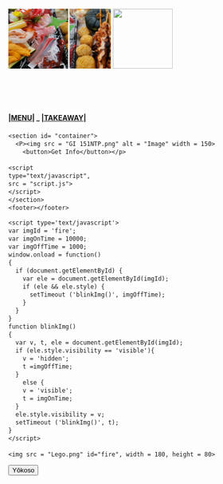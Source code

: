 <!DOCTYPE html>
<html>

<head>
	<meta charset="utf-8">
	<meta name="viewport" content="width=device-width, initial-scale=1" />
	<title>ABCDE</title>
	<link href="style.css" rel="stylesheet" type="text/css" />
	<img src = "Lego.png" id="fire", width = 200>
    <!--<h5>IRO IRO<br><br><br></h5>-->
    <br>
    <br>
    <br>
    <br>
    <br>
    <h4>
    <img src = "Omakase03.jpg" alt "03" width = 120, height = 120>  
    <img src = "Omakase04.jpg" alt "04" width = 83, height = 120> 
    <img src = "Omakase07.png" alt "07" width = 120, height = 120>
    <!--<img src = "Tempura Maki $10.80.jpg" alt "Temoura Maki" width =90>
    <img src = "Sushi Moriawase $26.80.jpg" alt "Sushi Moriawase" width = 90>
    <img src = "Sushi Bento $28.00.jpg" alt "Sushi Bento" width = 90>
    <img src = "Zaru Soba $7.00.jpg" alt = "Zaru Soba" width = 90></h4>-->
    <br>
    <br>
    <br>
    <br>
    <br>
    <p>
    <h4>
    <a href = "Menu.html" >|MENU|</a>
    <a> _ </a>
    <a href = "Take Away.html">|TAKEAWAY|</a>
     <a></a>
    </h4>
    </p>

    <section id= "container">
      <P><img src = "GI 151NTP.png" alt = "Image" width = 150>
        <button>Get Info</button></p>

    <script 
    type="text/javascript", 
    src = "script.js">
    </script>
    </section>
    <footer></footer>
  </body>

<!DOCTYPE html>

<style type='text/css'>
#fire {
  position:absolute;
  top:30px; center:100px;
  visibility:hidden;
  }
    </style>
    <script type='text/javascript'>
    var imgId = 'fire';
    var imgOnTime = 10000;
    var imgOffTime = 1000;
    window.onload = function()
    {
      if (document.getElementById) {
        var ele = document.getElementById(imgId);
        if (ele && ele.style) {
          setTimeout ('blinkImg()', imgOffTime);
        }
      }
    }
    function blinkImg()
    {
      var v, t, ele = document.getElementById(imgId);
      if (ele.style.visibility == 'visible'){
        v = 'hidden';
        t =imgOffTime;
      }
        else {
        v = 'visible';
        t = imgOnTime;
      }
      ele.style.visibility = v;
      setTimeout ('blinkImg()', t);
    }
    </script>
    
    <img src = "Lego.png" id="fire", width = 180, height = 80>

<div>
    <!--<button class = "btn" >Happy father's day! </Button>-->
    <button class="btn">Yōkoso</button>
    <!--<button class="btn">open</button>-->
    <!--<button class="btn">we are closed today!</button>-->
        <div class="form-control">
    <p id="reco" class="blinking"></p>
    </div>
	
</html>
